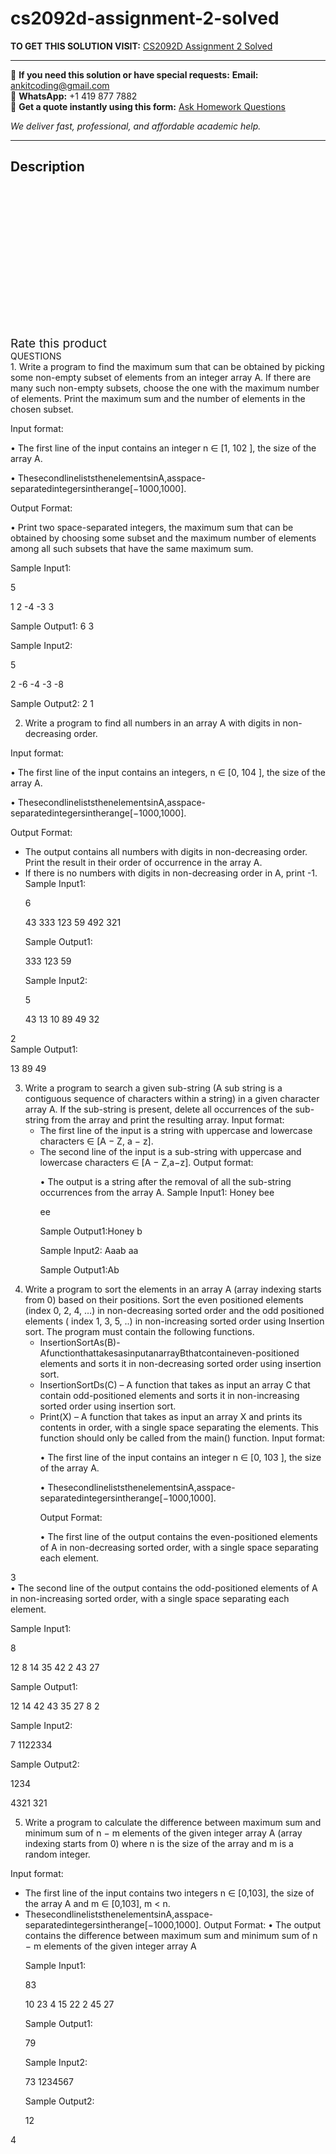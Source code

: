 # cs2092d-assignment-2-solved
**TO GET THIS SOLUTION VISIT:** [CS2092D Assignment 2 Solved](https://www.ankitcodinghub.com/product/cs2092d-assignment-2-solved/)


---

📩 **If you need this solution or have special requests:** **Email:** ankitcoding@gmail.com  
📱 **WhatsApp:** +1 419 877 7882  
📄 **Get a quote instantly using this form:** [Ask Homework Questions](https://www.ankitcodinghub.com/services/ask-homework-questions/)

*We deliver fast, professional, and affordable academic help.*

---

<h2>Description</h2>



<div class="kk-star-ratings kksr-auto kksr-align-center kksr-valign-top" data-payload="{&quot;align&quot;:&quot;center&quot;,&quot;id&quot;:&quot;95767&quot;,&quot;slug&quot;:&quot;default&quot;,&quot;valign&quot;:&quot;top&quot;,&quot;ignore&quot;:&quot;&quot;,&quot;reference&quot;:&quot;auto&quot;,&quot;class&quot;:&quot;&quot;,&quot;count&quot;:&quot;0&quot;,&quot;legendonly&quot;:&quot;&quot;,&quot;readonly&quot;:&quot;&quot;,&quot;score&quot;:&quot;0&quot;,&quot;starsonly&quot;:&quot;&quot;,&quot;best&quot;:&quot;5&quot;,&quot;gap&quot;:&quot;4&quot;,&quot;greet&quot;:&quot;Rate this product&quot;,&quot;legend&quot;:&quot;0\/5 - (0 votes)&quot;,&quot;size&quot;:&quot;24&quot;,&quot;title&quot;:&quot;CS2092D Assignment 2 Solved&quot;,&quot;width&quot;:&quot;0&quot;,&quot;_legend&quot;:&quot;{score}\/{best} - ({count} {votes})&quot;,&quot;font_factor&quot;:&quot;1.25&quot;}">

<div class="kksr-stars">

<div class="kksr-stars-inactive">
            <div class="kksr-star" data-star="1" style="padding-right: 4px">


<div class="kksr-icon" style="width: 24px; height: 24px;"></div>
        </div>
            <div class="kksr-star" data-star="2" style="padding-right: 4px">


<div class="kksr-icon" style="width: 24px; height: 24px;"></div>
        </div>
            <div class="kksr-star" data-star="3" style="padding-right: 4px">


<div class="kksr-icon" style="width: 24px; height: 24px;"></div>
        </div>
            <div class="kksr-star" data-star="4" style="padding-right: 4px">


<div class="kksr-icon" style="width: 24px; height: 24px;"></div>
        </div>
            <div class="kksr-star" data-star="5" style="padding-right: 4px">


<div class="kksr-icon" style="width: 24px; height: 24px;"></div>
        </div>
    </div>

<div class="kksr-stars-active" style="width: 0px;">
            <div class="kksr-star" style="padding-right: 4px">


<div class="kksr-icon" style="width: 24px; height: 24px;"></div>
        </div>
            <div class="kksr-star" style="padding-right: 4px">


<div class="kksr-icon" style="width: 24px; height: 24px;"></div>
        </div>
            <div class="kksr-star" style="padding-right: 4px">


<div class="kksr-icon" style="width: 24px; height: 24px;"></div>
        </div>
            <div class="kksr-star" style="padding-right: 4px">


<div class="kksr-icon" style="width: 24px; height: 24px;"></div>
        </div>
            <div class="kksr-star" style="padding-right: 4px">


<div class="kksr-icon" style="width: 24px; height: 24px;"></div>
        </div>
    </div>
</div>


<div class="kksr-legend" style="font-size: 19.2px;">
            <span class="kksr-muted">Rate this product</span>
    </div>
    </div>
<div class="page" title="Page 2">
<div class="layoutArea">
<div class="column">
QUESTIONS

</div>
</div>
<div class="layoutArea">
<div class="column">
1. Write a program to find the maximum sum that can be obtained by picking some non-empty subset of elements from an integer array A. If there are many such non-empty subsets, choose the one with the maximum number of elements. Print the maximum sum and the number of elements in the chosen subset.

Input format:

• The first line of the input contains an integer n ∈ [1, 102 ], the size of the array A.

• ThesecondlineliststhenelementsinA,asspace-separatedintegersintherange[−1000,1000].

Output Format:

• Print two space-separated integers, the maximum sum that can be obtained by choosing some subset and the maximum number of elements among all such subsets that have the same maximum sum.

Sample Input1:

5

1 2 -4 -3 3

Sample Output1: 6 3

Sample Input2:

5

2 -6 -4 -3 -8

Sample Output2: 2 1

2. Write a program to find all numbers in an array A with digits in non-decreasing order.

Input format:

• The first line of the input contains an integers, n ∈ [0, 104 ], the size of the array A.

• ThesecondlineliststhenelementsinA,asspace-separatedintegersintherange[−1000,1000].

Output Format:

<ul>
<li>The output contains all numbers with digits in non-decreasing order. Print the result in their order of occurrence in the array A.</li>
<li>If there is no numbers with digits in non-decreasing order in A, print -1.
Sample Input1:

6

43 333 123 59 492 321

Sample Output1:

333 123 59

Sample Input2:

5

43 13 10 89 49 32
</li>
</ul>
</div>
</div>
<div class="layoutArea">
<div class="column">
2

</div>
</div>
</div>
<div class="page" title="Page 3">
<div class="layoutArea">
<div class="column">
Sample Output1:

13 89 49

<ol start="3">
<li>Write a program to search a given sub-string (A sub string is a contiguous sequence of characters within a string) in a given character array A. If the sub-string is present, delete all occurrences of the sub-string from the array and print the resulting array.
Input format:

<ul>
<li>The first line of the input is a string with uppercase and lowercase characters ∈ [A − Z, a − z].</li>
<li>The second line of the input is a sub-string with uppercase and lowercase characters ∈ [A −
Z,a−z]. Output format:

• The output is a string after the removal of all the sub-string occurrences from the array A. Sample Input1: Honey bee

ee

Sample Output1:Honey b

Sample Input2: Aaab aa

Sample Output1:Ab
</li>
</ul>
</li>
<li>Write a program to sort the elements in an array A (array indexing starts from 0) based on their positions. Sort the even positioned elements (index 0, 2, 4, …) in non-decreasing sorted order and the odd positioned elements ( index 1, 3, 5, ..) in non-increasing sorted order using Insertion sort. The program must contain the following functions.
<ul>
<li>InsertionSortAs(B)-AfunctionthattakesasinputanarrayBthatcontaineven-positioned elements and sorts it in non-decreasing sorted order using insertion sort.</li>
<li>InsertionSortDs(C) – A function that takes as input an array C that contain odd-positioned elements and sorts it in non-increasing sorted order using insertion sort.</li>
<li>Print(X) – A function that takes as input an array X and prints its contents in order, with a single space separating the elements. This function should only be called from the main() function.
Input format:

• The first line of the input contains an integer n ∈ [0, 103 ], the size of the array A.

• ThesecondlineliststhenelementsinA,asspace-separatedintegersintherange[−1000,1000].

Output Format:

• The first line of the output contains the even-positioned elements of A in non-decreasing sorted order, with a single space separating each element.
</li>
</ul>
</li>
</ol>
</div>
</div>
<div class="layoutArea">
<div class="column">
3

</div>
</div>
</div>
<div class="page" title="Page 4">
<div class="layoutArea">
<div class="column">
• The second line of the output contains the odd-positioned elements of A in non-increasing sorted order, with a single space separating each element.

Sample Input1:

8

12 8 14 35 42 2 43 27

Sample Output1:

12 14 42 43 35 27 8 2

Sample Input2:

7 1122334

Sample Output2:

1234

4321 321

5. Write a program to calculate the difference between maximum sum and minimum sum of n − m elements of the given integer array A (array indexing starts from 0) where n is the size of the array and m is a random integer.

Input format:

<ul>
<li>The first line of the input contains two integers n ∈ [0,103], the size of the array A and m ∈ [0,103], m &lt; n.</li>
<li>ThesecondlineliststhenelementsinA,asspace-separatedintegersintherange[−1000,1000]. Output Format:
• The output contains the difference between maximum sum and minimum sum of n − m elements of the given integer array A

Sample Input1:

83

10 23 4 15 22 2 45 27

Sample Output1:

79

Sample Input2:

73 1234567

Sample Output2:

12
</li>
</ul>
</div>
</div>
<div class="layoutArea">
<div class="column">
4

</div>
</div>
</div>
